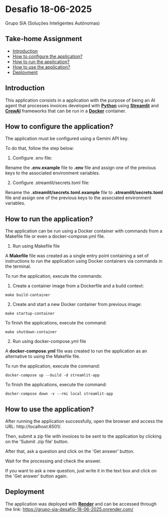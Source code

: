 # Desafio 18-06-2025

Grupo SIA (Soluções Inteligentes Autônomas)

## Take-home Assignment

- [Introduction](#introduction)
- [How to configure the application?](#how-to-configure-the-application)
- [How to run the application?](#how-to-run-the-application)
- [How to use the application?](#how-to-use-the-application)
- [Deployment](#deployment)

## Introduction

This application consists in a application with the purpose of being an AI agent that processes invoices developed with [**Python**](https://www.python.org/) using [**Streamlit**](https://github.com/streamlit/streamlit) and [**CrewAI**](https://github.com/crewAIInc/crewAI) frameworks that can be run in a [**Docker**](https://www.docker.com/) container.

## How to configure the application?

The application must be configured using a Gemini API key.

To do that, follow the step below:

1. Configure .env file:

Rename the **.env.example** file to **.env** file and assign one of the previous keys to the associated environment variables.

2. Configure .streamlit/secrets.toml file:

Rename the **.streamlit/secrets.toml.example** file to **.streamlit/secrets.toml** file and assign one of the previous keys to the associated environment variables.

## How to run the application?

The application can be run using a Docker container with commands from a Makefile file or even a docker-compose.yml file.

1. Run using Makefile file

A **Makefile** file was created as a single entry point containing a set of instructions to run the application using Docker containers via commands in the terminal.

To run the application, execute the commands:

1. Create a container image from a Dockerfile and a build context:

```
make build-container
```

2.  Create and start a new Docker container from previous image:

```
make startup-container
```

To finish the applications, execute the command:

```
make shutdown-container
```

2.  Run using docker-compose.yml file

A **docker-compose.yml** file was created to run the application as an alternative to using the Makefile file.

To run the application, execute the command:

```
docker-compose up --build -d streamlit-app
```

To finish the applications, execute the command:

```
docker-compose down -v --rmi local streamlit-app
```

## How to use the application?

After running the application successfully, open the browser and access the URL: http://localhost:8501/.

Then, submit a zip file with invoices to be sent to the application by clicking on the 'Submit .zip file' button.

After that, ask a question and click on the 'Get answer' button.

Wait for the processing and check the answer.

If you want to ask a new question, just write it in the text box and click on the 'Get answer' button again.

## Deployment

The application was deployed with [**Render**](https://render.com/) and can be accessed through the link: https://grupo-sia-desafio-18-06-2025.onrender.com/
